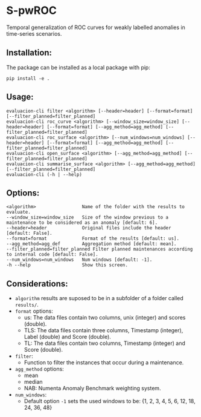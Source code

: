 # S-pwROC
Temporal generalization of ROC curves for weakly labelled anomalies in time-series scenarios.

## Installation:

The package can be installed as a local package with pip:

```
pip install -e .
```

## Usage:

``` 
evaluacion-cli filter <algorithm> [--header=header] [--format=format] [--filter_planned=filter_planned]
evaluacion-cli roc_curve <algorithm> [--window_size=window_size] [--header=header] [--format=format] [--agg_method=agg_method] [--filter_planned=filter_planned]
evaluacion-cli roc_surface <algorithm> [--num_windows=num_windows] [--header=header] [--format=format] [--agg_method=agg_method] [--filter_planned=filter_planned]
evaluacion-cli open_surface <algorithm> [--agg_method=agg_method] [--filter_planned=filter_planned]
evaluacion-cli summarise_surface <algorithm> [--agg_method=agg_method] [--filter_planned=filter_planned]
evaluacion-cli (-h | --help)
```

## Options:

``` 
<algorithm>                 Name of the folder with the results to evaluate.
--window_size=window_size   Size of the window previous to a maintenance to be considered as an anomaly [default: 6].
--header=header             Original files include the header [default: False].
--format=format             Format of the results [default: us].
--agg_method=agg_def        Aggregation method [default: mean].
--filter_planned=filter_planned Filter planned maintenances according to internal code [default: False].
--num_windows=num_windows   Num windows [default: -1].
-h --help                   Show this screen.
```

## Considerations:

- `algorithm` results are suposed to be in a subfolder of a folder called `results/`.
- `format` options:
  - us: The data files contain two columns, unix (integer) and scores (double).
  - TLS: The data files contain three columns, Timestamp (integer), Label (double) and Score (double).
  - TL: The data files contain two columns, Timestamp (integer) and Score (double).
- `filter`:
  - Function to filter the instances that occur during a maintenance.
- `agg_method` options:
  - mean
  - median
  - NAB: Numenta Anomaly Benchmark weighting system.
- `num_windows`:
  - Default option `-1` sets the used windows to be: {1, 2, 3, 4, 5, 6, 12, 18, 24, 36, 48}
